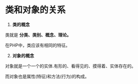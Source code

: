 # 类和对象的关系

1. **类的概念**

类就是  **分类、类别、概念、理论。**

在PHP中，类应该有相同的特征。


2. **对象的概念**

对象就是一个一个的实体.有形的、看得见的、摸得着、实体存在的。

而对象也是属性(特征)和方法(行为)的构成。






